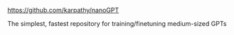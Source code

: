 https://github.com/karpathy/nanoGPT

The simplest, fastest repository for training/finetuning medium-sized GPTs
